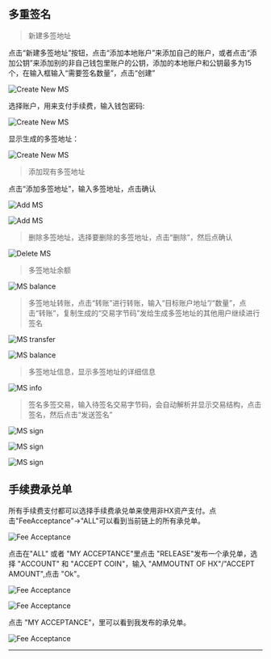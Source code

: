 ## 多重签名

> 新建多签地址

点击“新建多签地址”按钮，点击“添加本地账户”来添加自己的账户，或者点击“添加公钥”来添加别的非自己钱包里账户的公钥，添加的本地账户和公钥最多为15个，在输入框输入“需要签名数量”，点击“创建”

![Create New MS](/img/wallets/hxindicator/create-new-ms.png)

选择账户，用来支付手续费，输入钱包密码:

![Create New MS](/img/wallets/hxindicator/create-new-ms1.png)

显示生成的多签地址：

![Create New MS](/img/wallets/hxindicator/create-new-ms2.png)

> 添加现有多签地址

点击“添加多签地址”，输入多签地址，点击确认

![Add MS](/img/wallets/hxindicator/add-ms.png)

![Add MS](/img/wallets/hxindicator/add-ms1.png)

> 删除多签地址，选择要删除的多签地址，点击“删除”，然后点确认

![Delete MS](/img/wallets/hxindicator/ms-delete.png)

> 多签地址余额

![MS balance](/img/wallets/hxindicator/ms-balance.png)

> 多签地址转账，点击“转账”进行转账，输入“目标账户地址”/“数量”，点击“转账”，复制生成的“交易字节码”发给生成多签地址的其他用户继续进行签名

![MS transfer](/img/wallets/hxindicator/ms-transfer.png)

![MS balance](/img/wallets/hxindicator/ms-transfer1.png)

> 多签地址信息，显示多签地址的详细信息

![MS info](/img/wallets/hxindicator/ms-info.png)

> 签名多签交易，输入待签名交易字节码，会自动解析并显示交易结构，点击签名，然后点击“发送签名”

![MS sign](/img/wallets/hxindicator/ms-sign.png)

![MS sign](/img/wallets/hxindicator/ms-sign1.png)

![MS sign](/img/wallets/hxindicator/ms-sign2.png)

## 手续费承兑单

所有手续费支付都可以选择手续费承兑单来使用非HX资产支付。点击"FeeAcceptance"->"ALL"可以看到当前链上的所有承兑单。

![Fee Acceptance](/img/wallets/hxindicator/fee-acceptance.png)

点击在"ALL" 或者 "MY ACCEPTANCE"里点击 "RELEASE"发布一个承兑单，选择 "ACCOUNT" 和 "ACCEPT COIN"，输入 "AMMOUTNT OF HX"/"ACCEPT AMOUNT",点击 "Ok"。

![Fee Acceptance](/img/wallets/hxindicator/fee-acceptance-release.png)

![Fee Acceptance](/img/wallets/hxindicator/fee-acceptance-release1.png)

点击 "MY ACCEPTANCE"，里可以看到我发布的承兑单。

![Fee Acceptance](/img/wallets/hxindicator/fee-acceptance-my.png)

---
